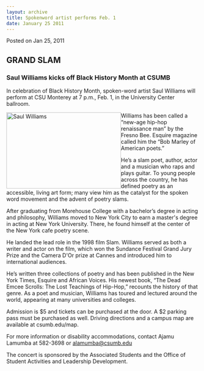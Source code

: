 ```yaml
---
layout: archive
title: Spokenword artist performs Feb. 1
date: January 25 2011
---
```





<span class="date">Posted on Jan 25, 2011    </span>
<h2>GRAND SLAM</h2>
<h3>Saul Williams kicks off Black History Month at CSUMB</h3>
<p>In celebration of Black History Month, spoken-word artist Saul
Williams will perform at CSU Monterey at 7 p.m., Feb. 1, in the
University Center ballroom.</p>
<p><img alt="Saul Williams" src="http://news.csumb.edu/sites/default/files/65/attachments/news/images/williams_saul3001.jpg" style="float:left; width:300px; height:199px">Williams has been
called a &#x201C;new-age hip-hop renaissance man&#x201D; by the Fresno Bee.
Esquire magazine called him the &#x201C;Bob Marley of American poets.&#x201D;</img></p>
<p>He&#x2019;s a slam poet, author, actor and a musician who raps and
plays guitar. To young people across the country, he has defined
poetry as an accessible, living art form; many view him as the
catalyst for the spoken word movement and the advent of poetry
slams.</p>
<p>After graduating from Morehouse College with a bachelor&#x2019;s degree
in acting and philosophy, Williams moved to New York City to earn a
master&apos;s degree in acting at New York University. There, he found
himself at the center of the New York cafe poetry scene.</p>
<p>He landed the lead role in the 1998 film Slam. Williams served
as both a writer and actor on the film, which won the Sundance
Festival Grand Jury Prize and the Camera D&apos;Or prize at Cannes and
introduced him to international audiences.</p>
<p>He&#x2019;s written three collections of poetry and has been published
in the New York Times, Esquire and African Voices. His newest book,
&#x201C;The Dead Emcee Scrolls: The Lost Teachings of Hip-Hop,&#x201D; recounts
the history of that genre. As a poet and musician, Williams has
toured and lectured around the world, appearing at many
universities and colleges.</p>
<p>Admission is $5 and tickets can be purchased at the door. A $2
parking pass must be purchased as well. Driving directions and a
campus map are available at csumb.edu/map.</p>
<p>For more information or disability accommodations, contact Ajamu
Lamumba at 582-3698 or <a href="mailto:alamumba@csumb.edu">alamumba@csumb.edu</a></p>
<p>The concert is sponsored by the Associated Students and the
Office of Student Activities and Leadership Development.</p>
<p>&#xA0;</p>
<p><br>
<br>
&#xA0;</br></br></p>





